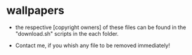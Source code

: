 wallpapers
==========

* the respective [copyright owners] of these files can be found in the "download.sh" scripts in the each folder.

* Contact me, if you whish any file to be removed immediately!


